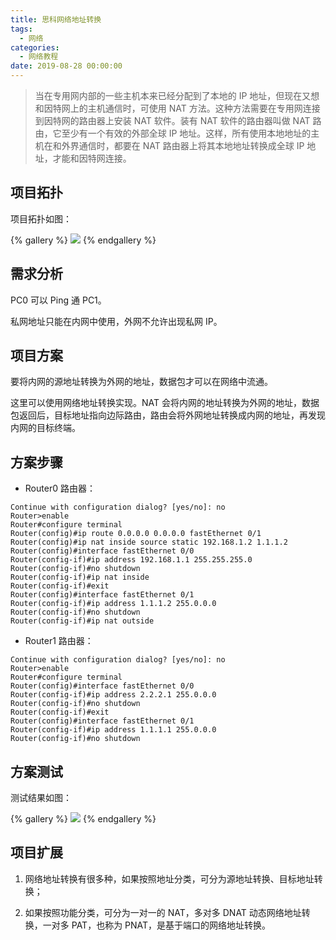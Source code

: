 ```yaml
---
title: 思科网络地址转换
tags:
  - 网络
categories:
  - 网络教程
date: 2019-08-28 00:00:00
---
```


> 当在专用网内部的一些主机本来已经分配到了本地的 IP 地址，但现在又想和因特网上的主机通信时，可使用 NAT 方法。这种方法需要在专用网连接到因特网的路由器上安装 NAT 软件。装有 NAT 软件的路由器叫做 NAT 路由，它至少有一个有效的外部全球 IP 地址。这样，所有使用本地地址的主机在和外界通信时，都要在 NAT 路由器上将其本地地址转换成全球 IP 地址，才能和因特网连接。

<!-- more -->

## 项目拓扑

项目拓扑如图：

{% gallery %}
![](https://cdn.dusays.com/2019/08/50-1.jpg)
{% endgallery %}

## 需求分析

PC0 可以 Ping 通 PC1。

私网地址只能在内网中使用，外网不允许出现私网 IP。

## 项目方案

要将内网的源地址转换为外网的地址，数据包才可以在网络中流通。

这里可以使用网络地址转换实现。NAT 会将内网的地址转换为外网的地址，数据包返回后，目标地址指向边际路由，路由会将外网地址转换成内网的地址，再发现内网的目标终端。

## 方案步骤

* Router0 路由器：

```
Continue with configuration dialog? [yes/no]: no
Router>enable
Router#configure terminal
Router(config)#ip route 0.0.0.0 0.0.0.0 fastEthernet 0/1
Router(config)#ip nat inside source static 192.168.1.2 1.1.1.2
Router(config)#interface fastEthernet 0/0
Router(config-if)#ip address 192.168.1.1 255.255.255.0
Router(config-if)#no shutdown
Router(config-if)#ip nat inside
Router(config-if)#exit
Router(config)#interface fastEthernet 0/1
Router(config-if)#ip address 1.1.1.2 255.0.0.0
Router(config-if)#no shutdown
Router(config-if)#ip nat outside
```

* Router1 路由器：

```
Continue with configuration dialog? [yes/no]: no
Router>enable
Router#configure terminal
Router(config)#interface fastEthernet 0/0
Router(config-if)#ip address 2.2.2.1 255.0.0.0
Router(config-if)#no shutdown
Router(config-if)#exit
Router(config)#interface fastEthernet 0/1
Router(config-if)#ip address 1.1.1.1 255.0.0.0
Router(config-if)#no shutdown
```

## 方案测试

测试结果如图：

{% gallery %}
![](https://cdn.dusays.com/2019/08/50-2.jpg)
{% endgallery %}

## 项目扩展

1. 网络地址转换有很多种，如果按照地址分类，可分为源地址转换、目标地址转换；

2. 如果按照功能分类，可分为一对一的 NAT，多对多 DNAT 动态网络地址转换，一对多 PAT，也称为 PNAT，是基于端口的网络地址转换。